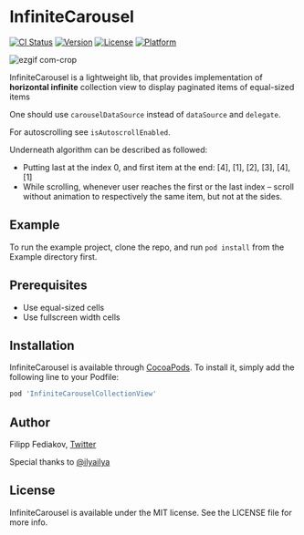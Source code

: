 # InfiniteCarousel

[![CI Status](https://img.shields.io/travis/filletofish/InfiniteCarouselCollectionView.svg?style=flat)](https://travis-ci.org/filletofish/InfiniteCarouselCollectionView)
[![Version](https://img.shields.io/cocoapods/v/InfiniteCarouselCollectionView.svg?style=flat)](https://cocoapods.org/pods/InfiniteCarouselCollectionView)
[![License](https://img.shields.io/cocoapods/l/InfiniteCarouselCollectionView.svg?style=flat)](https://cocoapods.org/pods/InfiniteCarouselCollectionView)
[![Platform](https://img.shields.io/cocoapods/p/InfiniteCarouselCollectionView.svg?style=flat)](https://cocoapods.org/pods/InfiniteCarouselCollectionView)

![ezgif com-crop](https://user-images.githubusercontent.com/14925971/46984320-7c348780-d0dc-11e8-9f1c-6c459f011b46.gif)

InfiniteCarousel is a lightweight lib, that provides implementation of **horizontal infinite** collection view to display paginated items of equal-sized items
 
One should use `carouselDataSource` instead of `dataSource` and `delegate`.

For autoscrolling see `isAutoscrollEnabled`.

Underneath algorithm can be described as followed:
- Putting last at the index 0, and first item at the end: [4], [1], [2], [3], [4], [1]
- While scrolling, whenever user reaches the first or the last index – scroll without animation to respectively the same item, but not at the sides.

## Example

To run the example project, clone the repo, and run `pod install` from the Example directory first.

## Prerequisites 
- Use equal-sized cells
- Use fullscreen width cells

## Installation

InfiniteCarousel is available through [CocoaPods](https://cocoapods.org). To install
it, simply add the following line to your Podfile:

```ruby
pod 'InfiniteCarouselCollectionView'
```

## Author

Filipp Fediakov, [Twitter](https://twitter.com/filippfediakov)

Special thanks to [@ilyailya](https://github.com/ilyailya)

## License

InfiniteCarousel is available under the MIT license. See the LICENSE file for more info.
